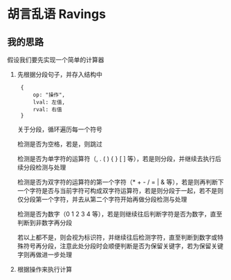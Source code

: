 # 胡言乱语 Ravings

## 我的思路

假设我们要先实现一个简单的计算器

1. 先根据分段句子，并存入结构中

        {
            op: "操作",
            lval: 左值,
            rval: 右值
        }

    关于分段，循环遍历每一个符号

    检测是否为空格，若是，则跳过

    检测是否为单字符的运算符（, . ( ) { } [ ] 等），若是则分段，并继续去执行后续分段检测与处理

    检测是否为双字符的运算符的第一个字符（* + - / = | & 等），若是则再判断下一个字符是否与当前字符可构成双字符运算符，若是则分段于一起，若不是则仅分段第一个字符，并去从第二个字符开始再做分段检测与处理

    检测是否为数字（0 1 2 3 4 等），若是则继续往后判断字符是否为数字，直至判断到非数字再分段

    若以上都不是，则会视为标识符，并继续往后检测字符，直至判断到数字或特殊符号再分段，注意此处分段时会顺便判断是否为保留关键字，若为保留关键字则再做进一步处理

2. 根据操作来执行计算
